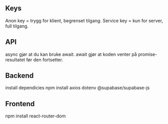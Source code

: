## Keys
Anon key = trygg for klient, begrenset tilgang.
Service key = kun for server, full tilgang.


## API
async gjør at du kan bruke await.
await gjør at koden venter på promise-resultatet før den fortsetter.


## Backend
install dependicies 
npm install axios dotenv @supabase/supabase-js

## Frontend
npm install react-router-dom